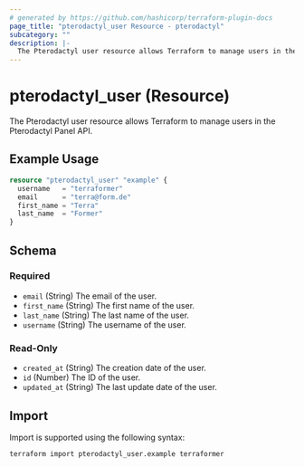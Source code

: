 ```yaml
---
# generated by https://github.com/hashicorp/terraform-plugin-docs
page_title: "pterodactyl_user Resource - pterodactyl"
subcategory: ""
description: |-
  The Pterodactyl user resource allows Terraform to manage users in the Pterodactyl Panel API.
---
```


# pterodactyl_user (Resource)

The Pterodactyl user resource allows Terraform to manage users in the Pterodactyl Panel API.

## Example Usage

```terraform
resource "pterodactyl_user" "example" {
  username   = "terraformer"
  email      = "terra@form.de"
  first_name = "Terra"
  last_name  = "Former"
}
```

<!-- schema generated by tfplugindocs -->
## Schema

### Required

- `email` (String) The email of the user.
- `first_name` (String) The first name of the user.
- `last_name` (String) The last name of the user.
- `username` (String) The username of the user.

### Read-Only

- `created_at` (String) The creation date of the user.
- `id` (Number) The ID of the user.
- `updated_at` (String) The last update date of the user.

## Import

Import is supported using the following syntax:

```shell
terraform import pterodactyl_user.example terraformer
```
